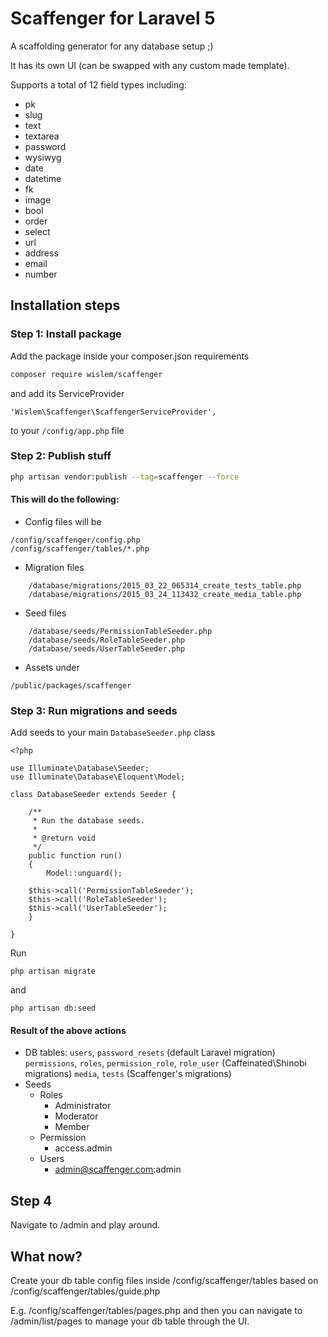 Scaffenger for Laravel 5
========================

A scaffolding generator for any database setup ;)

It has its own UI (can be swapped with any custom made template).

Supports a total of 12 field types including:
* pk
* slug
* text
* textarea
* password
* wysiwyg
* date
* datetime
* fk
* image
* bool
* order
* select
* url
* address
* email
* number

## Installation steps

### Step 1: Install package

Add the package inside your composer.json requirements

```bash
composer require wislem/scaffenger
```

and add its ServiceProvider

```
'Wislem\Scaffenger\ScaffengerServiceProvider',
```

to your `/config/app.php` file

### Step 2: Publish stuff

```bash
php artisan vendor:publish --tag=scaffenger --force
```

#### This will do the following:

* Config files will be
```
/config/scaffenger/config.php
/config/scaffenger/tables/*.php
```

* Migration files
```
	/database/migrations/2015_03_22_065314_create_tests_table.php
	/database/migrations/2015_03_24_113432_create_media_table.php
```
* Seed files
```
	/database/seeds/PermissionTableSeeder.php
	/database/seeds/RoleTableSeeder.php
	/database/seeds/UserTableSeeder.php
```
* Assets under
```
/public/packages/scaffenger
```


### Step 3: Run migrations and seeds

Add seeds to your main `DatabaseSeeder.php` class

```
<?php

use Illuminate\Database\Seeder;
use Illuminate\Database\Eloquent\Model;

class DatabaseSeeder extends Seeder {

	/**
	 * Run the database seeds.
	 *
	 * @return void
	 */
	public function run()
	{
		Model::unguard();

    $this->call('PermissionTableSeeder');
    $this->call('RoleTableSeeder');
    $this->call('UserTableSeeder');
	}

}
```

Run

```
php artisan migrate
```

and

```
php artisan db:seed
```

#### Result of the above actions

* DB tables:
	`users`, `password_resets` (default Laravel migration)
	`permissions`, `roles`, `permission_role`, `role_user` (Caffeinated\Shinobi migrations)
	`media`, `tests` (Scaffenger's migrations)
* Seeds
	* Roles
		* Administrator
		* Moderator
		* Member
	* Permission
		* access.admin
	* Users
		* admin@scaffenger.com:admin

## Step 4

Navigate to /admin and play around.


## What now?

Create your db table config files inside /config/scaffenger/tables based on /config/scaffenger/tables/guide.php

E.g. /config/scaffenger/tables/pages.php and then you can navigate to /admin/list/pages to manage your db table through the UI.
